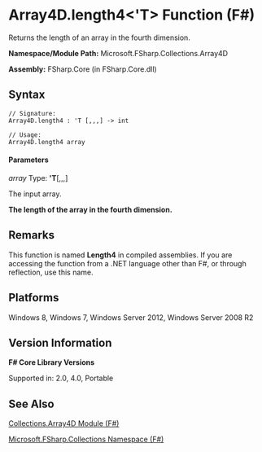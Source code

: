 # Array4D.length4<'T> Function (F#)

Returns the length of an array in the fourth dimension.

**Namespace/Module Path:** Microsoft.FSharp.Collections.Array4D

**Assembly:** FSharp.Core (in FSharp.Core.dll)


## Syntax

```
// Signature:
Array4D.length4 : 'T [,,,] -> int

// Usage:
Array4D.length4 array
```

#### Parameters
*array*
Type: **'T**[[,,,]](http://msdn.microsoft.com/en-us/library/e957316d-b2e0-4f04-ac4c-426d4f38a968)


The input array.



**The length of the array in the fourth dimension.**
## Remarks
This function is named **Length4** in compiled assemblies. If you are accessing the function from a .NET language other than F#, or through reflection, use this name.


## Platforms
Windows 8, Windows 7, Windows Server 2012, Windows Server 2008 R2


## Version Information
**F# Core Library Versions**

Supported in: 2.0, 4.0, Portable




## See Also
[Collections.Array4D Module &#40;F&#35;&#41;](Collections.Array4D+Module+%28FSharp%29.md)

[Microsoft.FSharp.Collections Namespace &#40;F&#35;&#41;](Microsoft.FSharp.Collections+Namespace+%28FSharp%29.md)


